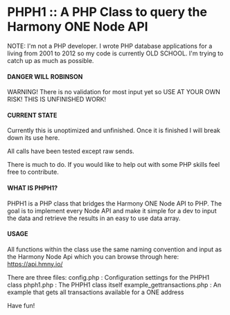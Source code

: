# PHPH1 :: A PHP Class to query the Harmony ONE Node API
NOTE: I'm not a PHP developer. I wrote PHP database applications for a living from 2001 to 2012 so my code is currently OLD SCHOOL. I'm trying to catch up as much as possible.

#### DANGER WILL ROBINSON ####
WARNING! There is no validation for most input yet so USE AT YOUR OWN RISK! THIS IS UNFINISHED WORK!

#### CURRENT STATE ####
Currently this is unoptimized and unfinished. Once it is finished I will break down its use here.

All calls have been tested except raw sends.

There is much to do. If you would like to help out with some PHP skills feel free to contribute.

#### WHAT IS PHPH1? ####
PHPH1 is a PHP class that bridges the Harmony ONE Node API to PHP. The goal is to implement every Node API and make it simple for a dev to input the data and retrieve the results in an easy to use data array.

#### USAGE ####
All functions within the class use the same naming convention and input as the Harmony Node Api which you can browse through here: https://api.hmny.io/

There are three files:
config.php : Configuration settings for the PHPH1 class
phph1.php : The PHPH1 class itself
example_gettransactions.php : An example that gets all transactions available for a ONE address

Have fun!


